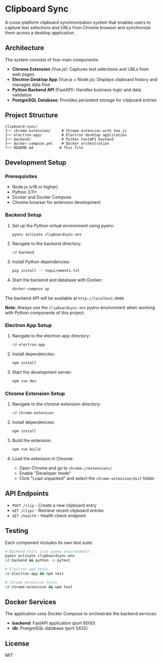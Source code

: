 # Clipboard Sync

A cross-platform clipboard synchronization system that enables users to capture text selections and URLs from Chrome browser and synchronize them across a desktop application.

## Architecture

The system consists of four main components:

- **Chrome Extension** (Vue.js): Captures text selections and URLs from web pages
- **Electron Desktop App** (Vue.js + Node.js): Displays clipboard history and manages data flow
- **Python Backend API** (FastAPI): Handles business logic and data validation
- **PostgreSQL Database**: Provides persistent storage for clipboard entries

## Project Structure

```
clipboard-sync/
├── chrome-extension/     # Chrome extension with Vue.js
├── electron-app/         # Electron desktop application
├── backend/              # Python FastAPI backend
├── docker-compose.yml    # Docker orchestration
└── README.md            # This file
```

## Development Setup

### Prerequisites

- Node.js (v18 or higher)
- Python 3.11+
- Docker and Docker Compose
- Chrome browser for extension development

### Backend Setup

1. Set up the Python virtual environment using pyenv:
   ```bash
   pyenv activate clipboardsync-env
   ```

2. Navigate to the backend directory:
   ```bash
   cd backend
   ```

3. Install Python dependencies:
   ```bash
   pip install -r requirements.txt
   ```

4. Start the backend and database with Docker:
   ```bash
   docker-compose up
   ```

The backend API will be available at `http://localhost:8000`

**Note**: Always use the `clipboardsync-env` pyenv environment when working with Python components of this project.

### Electron App Setup

1. Navigate to the electron-app directory:
   ```bash
   cd electron-app
   ```

2. Install dependencies:
   ```bash
   npm install
   ```

3. Start the development server:
   ```bash
   npm run dev
   ```

### Chrome Extension Setup

1. Navigate to the chrome-extension directory:
   ```bash
   cd chrome-extension
   ```

2. Install dependencies:
   ```bash
   npm install
   ```

3. Build the extension:
   ```bash
   npm run build
   ```

4. Load the extension in Chrome:
   - Open Chrome and go to `chrome://extensions/`
   - Enable "Developer mode"
   - Click "Load unpacked" and select the `chrome-extension/dist` folder

## API Endpoints

- `POST /clip` - Create a new clipboard entry
- `GET /clips` - Retrieve recent clipboard entries
- `GET /health` - Health check endpoint

## Testing

Each component includes its own test suite:

```bash
# Backend tests (use pyenv environment)
pyenv activate clipboardsync-env
cd backend && python -m pytest

# Electron app tests
cd electron-app && npm test

# Chrome extension tests
cd chrome-extension && npm test
```

## Docker Services

The application uses Docker Compose to orchestrate the backend services:

- **backend**: FastAPI application (port 8000)
- **db**: PostgreSQL database (port 5432)

## License

MIT